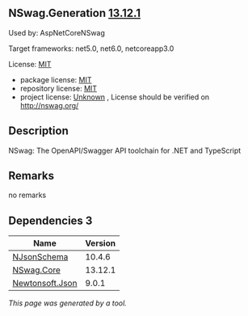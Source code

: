 NSwag.Generation [13.12.1](https://www.nuget.org/packages/NSwag.Generation/13.12.1)
--------------------

Used by: AspNetCoreNSwag

Target frameworks: net5.0, net6.0, netcoreapp3.0

License: [MIT](../../../../licenses/mit) 

- package license: [MIT](https://licenses.nuget.org/MIT) 
- repository license: [MIT](https://github.com/RicoSuter/NSwag.git) 
- project license: [Unknown](http://nswag.org/) , License should be verified on http://nswag.org/

Description
-----------
NSwag: The OpenAPI/Swagger API toolchain for .NET and TypeScript

Remarks
-----------
no remarks


Dependencies 3
-----------

|Name|Version|
|----------|:----|
|[NJsonSchema](../../../../packages/nuget.org/njsonschema/10.4.6)|10.4.6|
|[NSwag.Core](../../../../packages/nuget.org/nswag.core/13.12.1)|13.12.1|
|[Newtonsoft.Json](../../../../packages/nuget.org/newtonsoft.json/9.0.1)|9.0.1|

*This page was generated by a tool.*